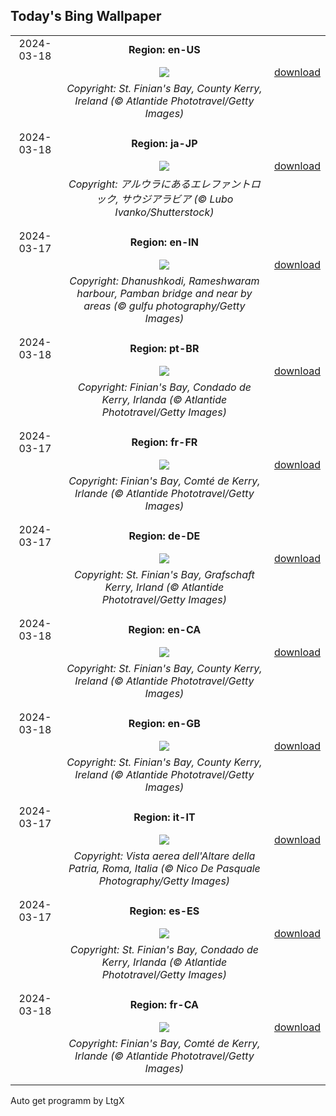 ## Today's Bing Wallpaper
|      |      |      |
| :----: | :----: | :----: |
|2024-03-18|**Region: en-US**||
||![](https://www.bing.com/th?id=OHR.StFiniansBay_EN-US2242323244_UHD.jpg&pid=hp&w=1152&h=648&rs=1&c=4)| [download](https://www.bing.com/th?id=OHR.StFiniansBay_EN-US2242323244_UHD.jpg)|
||*Copyright: St. Finian's Bay, County Kerry, Ireland (© Atlantide Phototravel/Getty Images)*
||
|||
|2024-03-18|**Region: ja-JP**||
||![](https://www.bing.com/th?id=OHR.ElephantRock_JA-JP4769472131_UHD.jpg&pid=hp&w=1152&h=648&rs=1&c=4)| [download](https://www.bing.com/th?id=OHR.ElephantRock_JA-JP4769472131_UHD.jpg)|
||*Copyright: アルウラにあるエレファントロック, サウジアラビア (© Lubo Ivanko/Shutterstock)*
||
|||
|2024-03-17|**Region: en-IN**||
||![](https://www.bing.com/th?id=OHR.PambanBridge_EN-IN4607247244_UHD.jpg&pid=hp&w=1152&h=648&rs=1&c=4)| [download](https://www.bing.com/th?id=OHR.PambanBridge_EN-IN4607247244_UHD.jpg)|
||*Copyright: Dhanushkodi, Rameshwaram harbour, Pamban bridge and near by areas (© gulfu photography/Getty Images)*
||
|||
|2024-03-18|**Region: pt-BR**||
||![](https://www.bing.com/th?id=OHR.StFiniansBay_PT-BR2316790024_UHD.jpg&pid=hp&w=1152&h=648&rs=1&c=4)| [download](https://www.bing.com/th?id=OHR.StFiniansBay_PT-BR2316790024_UHD.jpg)|
||*Copyright: Finian's Bay, Condado de Kerry, Irlanda (© Atlantide Phototravel/Getty Images)*
||
|||
|2024-03-17|**Region: fr-FR**||
||![](https://www.bing.com/th?id=OHR.StFiniansBay_FR-FR2860371204_UHD.jpg&pid=hp&w=1152&h=648&rs=1&c=4)| [download](https://www.bing.com/th?id=OHR.StFiniansBay_FR-FR2860371204_UHD.jpg)|
||*Copyright: Finian's Bay, Comté de Kerry, Irlande (© Atlantide Phototravel/Getty Images)*
||
|||
|2024-03-17|**Region: de-DE**||
||![](https://www.bing.com/th?id=OHR.StFiniansBay_DE-DE5892582387_UHD.jpg&pid=hp&w=1152&h=648&rs=1&c=4)| [download](https://www.bing.com/th?id=OHR.StFiniansBay_DE-DE5892582387_UHD.jpg)|
||*Copyright: St. Finian's Bay, Grafschaft Kerry, Irland (© Atlantide Phototravel/Getty Images)*
||
|||
|2024-03-18|**Region: en-CA**||
||![](https://www.bing.com/th?id=OHR.StFiniansBay_EN-CA8128380530_UHD.jpg&pid=hp&w=1152&h=648&rs=1&c=4)| [download](https://www.bing.com/th?id=OHR.StFiniansBay_EN-CA8128380530_UHD.jpg)|
||*Copyright: St. Finian's Bay, County Kerry, Ireland (© Atlantide Phototravel/Getty Images)*
||
|||
|2024-03-18|**Region: en-GB**||
||![](https://www.bing.com/th?id=OHR.StFiniansBay_EN-GB0601904880_UHD.jpg&pid=hp&w=1152&h=648&rs=1&c=4)| [download](https://www.bing.com/th?id=OHR.StFiniansBay_EN-GB0601904880_UHD.jpg)|
||*Copyright: St. Finian's Bay, County Kerry, Ireland (© Atlantide Phototravel/Getty Images)*
||
|||
|2024-03-17|**Region: it-IT**||
||![](https://www.bing.com/th?id=OHR.AltaredellaPatria_IT-IT8301062240_UHD.jpg&pid=hp&w=1152&h=648&rs=1&c=4)| [download](https://www.bing.com/th?id=OHR.AltaredellaPatria_IT-IT8301062240_UHD.jpg)|
||*Copyright: Vista aerea dell'Altare della Patria, Roma, Italia (© Nico De Pasquale Photography/Getty Images)*
||
|||
|2024-03-17|**Region: es-ES**||
||![](https://www.bing.com/th?id=OHR.StFiniansBay_ES-ES8366850024_UHD.jpg&pid=hp&w=1152&h=648&rs=1&c=4)| [download](https://www.bing.com/th?id=OHR.StFiniansBay_ES-ES8366850024_UHD.jpg)|
||*Copyright: St. Finian's Bay, Condado de Kerry, Irlanda (© Atlantide Phototravel/Getty Images)*
||
|||
|2024-03-18|**Region: fr-CA**||
||![](https://www.bing.com/th?id=OHR.StFiniansBay_FR-CA8830088693_UHD.jpg&pid=hp&w=1152&h=648&rs=1&c=4)| [download](https://www.bing.com/th?id=OHR.StFiniansBay_FR-CA8830088693_UHD.jpg)|
||*Copyright: Finian's Bay, Comté de Kerry, Irlande (© Atlantide Phototravel/Getty Images)*
||
|||

Auto get programm by LtgX
